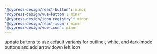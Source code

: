 ```yaml
---
'@cypress-design/react-button': minor
'@cypress-design/vue-button': minor
'@cypress-design/icon-registry': minor
'@cypress-design/react-icon': minor
'@cypress-design/vue-icon': minor
---
```


update buttons to use default variants for outline-, white, and dark-mode buttons and add arrow down left icon

